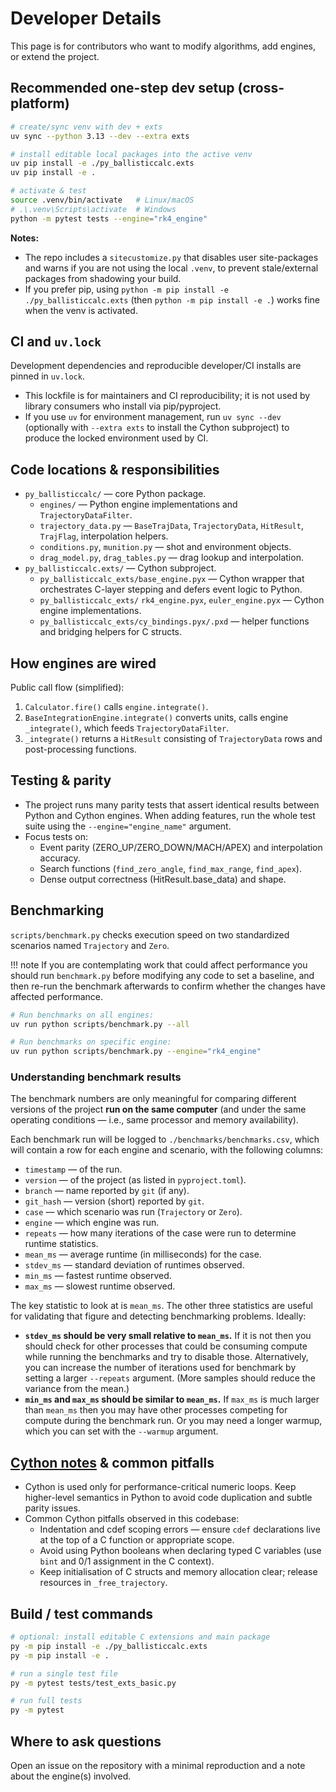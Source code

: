 # Developer Details

This page is for contributors who want to modify algorithms, add engines, or extend the project.

## Recommended one-step dev setup (cross-platform)

```bash
# create/sync venv with dev + exts
uv sync --python 3.13 --dev --extra exts

# install editable local packages into the active venv
uv pip install -e ./py_ballisticcalc.exts
uv pip install -e .

# activate & test
source .venv/bin/activate   # Linux/macOS
# .\.venv\Scripts\activate  # Windows
python -m pytest tests --engine="rk4_engine"
```

**Notes:**

- The repo includes a `sitecustomize.py` that disables user site-packages and warns if you are not using the local `.venv`, to prevent stale/external packages from shadowing your build.
- If you prefer pip, using `python -m pip install -e ./py_ballisticcalc.exts` (then `python -m pip install -e .`) works fine when the venv is activated.

## CI and `uv.lock`
Development dependencies and reproducible developer/CI installs are pinned in `uv.lock`.

* This lockfile is for maintainers and CI reproducibility; it is not used by library consumers who install via pip/pyproject.
* If you use `uv` for environment management, run `uv sync --dev` (optionally with `--extra exts` to install the Cython subproject) to produce the locked environment used by CI.

## Code locations & responsibilities
- `py_ballisticcalc/` — core Python package.
    - `engines/` — Python engine implementations and `TrajectoryDataFilter`.
    - `trajectory_data.py` — `BaseTrajData`, `TrajectoryData`, `HitResult`, `TrajFlag`, interpolation helpers.
    - `conditions.py`, `munition.py` — shot and environment objects.
    - `drag_model.py`, `drag_tables.py` — drag lookup and interpolation.
- `py_ballisticcalc.exts/` — Cython subproject.
    - `py_ballisticcalc_exts/base_engine.pyx` — Cython wrapper that orchestrates C-layer stepping and defers event logic to Python.
    - `py_ballisticcalc_exts/` `rk4_engine.pyx`, `euler_engine.pyx` — Cython engine implementations.
    - `py_ballisticcalc_exts/cy_bindings.pyx/.pxd` — helper functions and bridging helpers for C structs.

## How engines are wired
Public call flow (simplified):

1. `Calculator.fire()` calls `engine.integrate()`.
2. `BaseIntegrationEngine.integrate()` converts units, calls engine `_integrate()`, which feeds `TrajectoryDataFilter`.
3. `_integrate()` returns a `HitResult` consisting of `TrajectoryData` rows and post-processing functions.

## Testing & parity
- The project runs many parity tests that assert identical results between Python and Cython engines. When adding features, run the whole test suite using the `--engine="engine_name"` argument.
- Focus tests on:
    - Event parity (ZERO_UP/ZERO_DOWN/MACH/APEX) and interpolation accuracy.
    - Search functions (`find_zero_angle`, `find_max_range`, `find_apex`).
    - Dense output correctness (HitResult.base_data) and shape.

## Benchmarking
`scripts/benchmark.py` checks execution speed on two standardized scenarios named `Trajectory` and `Zero`.

!!! note
    If you are contemplating work that could affect performance you should run `benchmark.py` before modifying any code to set a baseline, and then re-run the benchmark afterwards to confirm whether the changes have affected performance.

```bash
# Run benchmarks on all engines:
uv run python scripts/benchmark.py --all

# Run benchmarks on specific engine:
uv run python scripts/benchmark.py --engine="rk4_engine"
```

### Understanding benchmark results
The benchmark numbers are only meaningful for comparing different versions of the project **run on the same computer** (and under the same operating conditions — i.e., same processor and memory availability).

Each benchmark run will be logged to `./benchmarks/benchmarks.csv`, which will contain a row for each engine and scenario, with the following columns:

* `timestamp` — of the run.
* `version` — of the project (as listed in `pyproject.toml`).
* `branch` — name reported by `git` (if any).
* `git_hash` — version (short) reported by `git`.
* `case` — which scenario was run (`Trajectory` or `Zero`).
* `engine` — which engine was run.
* `repeats` — how many iterations of the case were run to determine runtime statistics.
* `mean_ms` — average runtime (in milliseconds) for the case.
* `stdev_ms` — standard deviation of runtimes observed.
* `min_ms` — fastest runtime observed.
* `max_ms` — slowest runtime observed.

The key statistic to look at is `mean_ms`.  The other three statistics are useful for validating that figure and detecting benchmarking problems.  Ideally:

* **`stdev_ms` should be very small relative to `mean_ms`.**  If it is not then you should check for other processes that could be consuming compute while running the benchmarks and try to disable those.  Alternatively, you can increase the number of iterations used for benchmark by setting a larger `--repeats` argument.  (More samples should reduce the variance from the mean.)
* **`min_ms` and `max_ms` should be similar to `mean_ms`.**  If `max_ms` is much larger than `mean_ms` then you may have other processes competing for compute during the benchmark run.  Or you may need a longer warmup, which you can set with the `--warmup` argument.

## [Cython notes](cython.md) & common pitfalls
- Cython is used only for performance-critical numeric loops. Keep higher-level semantics in Python to avoid code duplication and subtle parity issues.
- Common Cython pitfalls observed in this codebase:
    - Indentation and cdef scoping errors — ensure `cdef` declarations live at the top of a C function or appropriate scope.
    - Avoid using Python booleans when declaring typed C variables (use `bint` and 0/1 assignment in the C context).
    - Keep initialisation of C structs and memory allocation clear; release resources in `_free_trajectory`.

## Build / test commands

```bash
# optional: install editable C extensions and main package
py -m pip install -e ./py_ballisticcalc.exts
py -m pip install -e .

# run a single test file
py -m pytest tests/test_exts_basic.py

# run full tests
py -m pytest
```

## Where to ask questions
Open an issue on the repository with a minimal reproduction and a note about the engine(s) involved.
